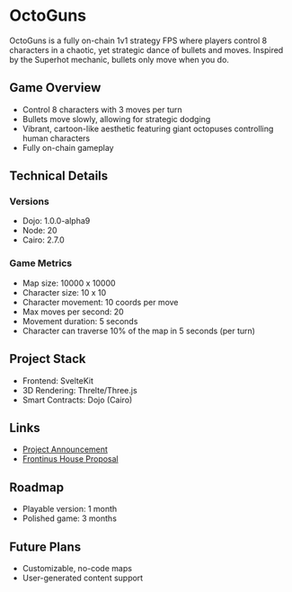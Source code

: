 # OctoGuns

OctoGuns is a fully on-chain 1v1 strategy FPS where players control 8 characters in a chaotic, yet strategic dance of bullets and moves. Inspired by the Superhot mechanic, bullets only move when you do.

## Game Overview

- Control 8 characters with 3 moves per turn
- Bullets move slowly, allowing for strategic dodging
- Vibrant, cartoon-like aesthetic featuring giant octopuses controlling human characters
- Fully on-chain gameplay

## Technical Details

### Versions

- Dojo: 1.0.0-alpha9
- Node: 20
- Cairo: 2.7.0

### Game Metrics

- Map size: 10000 x 10000
- Character size: 10 x 10
- Character movement: 10 coords per move
- Max moves per second: 20
- Movement duration: 5 seconds
- Character can traverse 10% of the map in 5 seconds (per turn)

## Project Stack

- Frontend: SvelteKit
- 3D Rendering: Threlte/Three.js
- Smart Contracts: Dojo (Cairo)

## Links

- [Project Announcement](https://x.com/ZackAmes/status/1831078408723497314)
- [Frontinus House Proposal](https://snapshot.box/#/sn:0x07bd3419669f9f0cc8f19e9e2457089cdd4804a4c41a5729ee9c7fd02ab8ab62/proposal/16)

## Roadmap

- Playable version: 1 month
- Polished game: 3 months

## Future Plans

- Customizable, no-code maps
- User-generated content support
